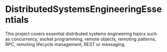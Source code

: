 # DistributedSystemsEngineeringEssentials
This project covers essential distributed systems engineering topics such as concurrency, socket programming, remote objects, remoting patterns, RPC, remoting lifecycle management, REST or messaging.
